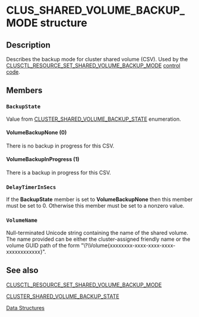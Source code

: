 # CLUS_SHARED_VOLUME_BACKUP_MODE structure

## Description

Describes the backup mode for cluster shared volume (CSV). Used by the
[CLUSCTL_RESOURCE_SET_SHARED_VOLUME_BACKUP_MODE](https://learn.microsoft.com/previous-versions/windows/desktop/mscs/clusctl-resource-set-shared-volume-backup-mode) [control code](https://learn.microsoft.com/previous-versions/windows/desktop/mscs/about-control-codes).

## Members

### `BackupState`

Value from
[CLUSTER_SHARED_VOLUME_BACKUP_STATE](https://learn.microsoft.com/windows/desktop/api/clusapi/ne-clusapi-cluster_shared_volume_backup_state)
enumeration.

#### VolumeBackupNone (0)

There is no backup in progress for this CSV.

#### VolumeBackupInProgress (1)

There is a backup in progress for this CSV.

### `DelayTimerInSecs`

If the **BackupState** member is set to **VolumeBackupNone**
then this member must be set to 0. Otherwise this member must be set to a nonzero value.

### `VolumeName`

Null-terminated Unicode string containing the name of the shared volume. The name provided can
be either the cluster-assigned friendly name or the volume GUID path of the form
"\\?\Volume{xxxxxxxx-xxxx-xxxx-xxxx-xxxxxxxxxxxx}\".

## See also

[CLUSCTL_RESOURCE_SET_SHARED_VOLUME_BACKUP_MODE](https://learn.microsoft.com/previous-versions/windows/desktop/mscs/clusctl-resource-set-shared-volume-backup-mode)

[CLUSTER_SHARED_VOLUME_BACKUP_STATE](https://learn.microsoft.com/windows/desktop/api/clusapi/ne-clusapi-cluster_shared_volume_backup_state)

[Data Structures](https://learn.microsoft.com/previous-versions/windows/desktop/mscs/data-structures)